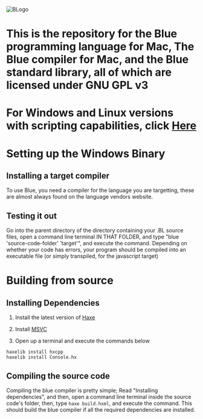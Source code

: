 ![BLogo](https://user-images.githubusercontent.com/90519370/172873820-f01d13f3-6bd1-4d24-b79b-1c548f024ae9.png)

# This is the repository for the Blue programming language for Mac, The Blue compiler for Mac, and the Blue standard library, all of which are licensed under GNU GPL v3

# For Windows and Linux versions with scripting capabilities, click [Here](https://github.com/BlueTechnologies/Blue)

# Setting up the Windows Binary

## Installing a target compiler
To use Blue, you need a compiler for the language you are targetting, these are almost always found on the language vendors website.

## Testing it out
Go into the parent directory of the directory containing your .BL source files, open a command line terminal IN THAT FOLDER, and type "blue 'source-code-folder' 'target'", and execute the command. Depending on whether your code has errors, your program should be compiled into an executable file (or simply transpiled, for the javascript target)

# Building from source

## Installing Dependencies
1. Install the latest version of [Haxe](https://haxe.org/)

2. Install [MSVC](https://visualstudio.microsoft.com/downloads/)

3. Open up a terminal and execute the commands below

```
haxelib install hxcpp
haxelib install Console.hx
```

## Compiling the source code
Compiling the blue compiler is pretty simple; Read "Installing dependencies", and then, open a command line terminal inside the source code's folder, then, type 
``` haxe build.hxml ```,
and execute the command. This should build the blue compiler if all the required dependencies are installed.
